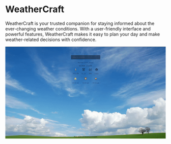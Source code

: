 <!-- <h1 align="center">Weather Craft</h1>
A package used to show simcard providers -->

# WeatherCraft

WeatherCraft is your trusted companion for staying informed about the ever-changing weather conditions. With a user-friendly interface and powerful features, WeatherCraft makes it easy to plan your day and make weather-related decisions with confidence.

![WeatherCraft Screencast](/public/images/weathercraft.gif)

